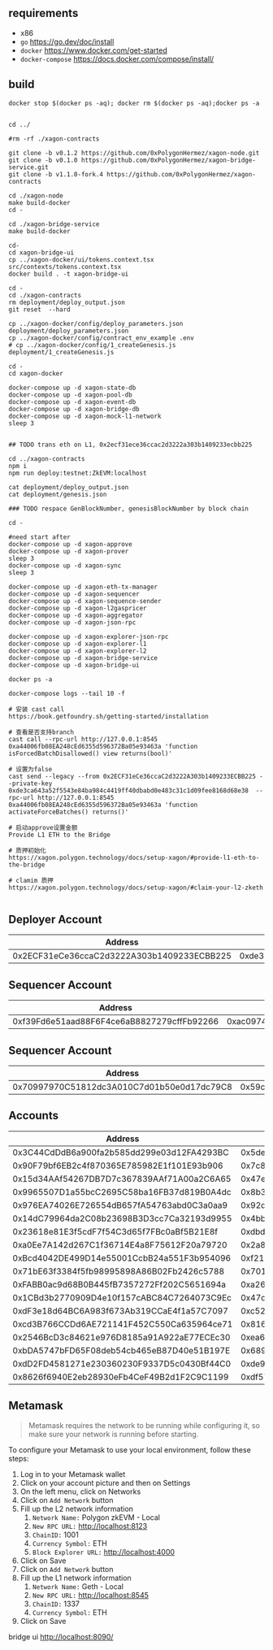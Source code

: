 
## requirements

* x86
* `go` <https://go.dev/doc/install>
* `docker` <https://www.docker.com/get-started>
* `docker-compose` <https://docs.docker.com/compose/install/>


## build

```
docker stop $(docker ps -aq); docker rm $(docker ps -aq);docker ps -a


cd ../

#rm -rf ./xagon-contracts

git clone -b v0.1.2 https://github.com/0xPolygonHermez/xagon-node.git
git clone -b v0.1.0 https://github.com/0xPolygonHermez/xagon-bridge-service.git
git clone -b v1.1.0-fork.4 https://github.com/0xPolygonHermez/xagon-contracts

cd ./xagon-node
make build-docker
cd -

cd ./xagon-bridge-service
make build-docker

cd-
cd xagon-bridge-ui
cp ../xagon-docker/ui/tokens.context.tsx src/contexts/tokens.context.tsx
docker build . -t xagon-bridge-ui

cd -
cd ./xagon-contracts
rm deployment/deploy_output.json 
git reset  --hard

cp ../xagon-docker/config/deploy_parameters.json deployment/deploy_parameters.json
cp ../xagon-docker/config/contract_env_example .env
# cp ../xagon-docker/config/1_createGenesis.js deployment/1_createGenesis.js 

cd -
cd xagon-docker  

docker-compose up -d xagon-state-db
docker-compose up -d xagon-pool-db
docker-compose up -d xagon-event-db
docker-compose up -d xagon-bridge-db
docker-compose up -d xagon-mock-l1-network
sleep 3


## TODO trans eth on L1, 0x2ecf31ece36ccac2d3222a303b1409233ecbb225

cd ../xagon-contracts
npm i
npm run deploy:testnet:ZkEVM:localhost

cat deployment/deploy_output.json 
cat deployment/genesis.json

### TODO respace GenBlockNumber, genesisBlockNumber by block chain

cd -

#need start after 
docker-compose up -d xagon-approve 
docker-compose up -d xagon-prover
sleep 3
docker-compose up -d xagon-sync
sleep 3

docker-compose up -d xagon-eth-tx-manager
docker-compose up -d xagon-sequencer
docker-compose up -d xagon-sequence-sender
docker-compose up -d xagon-l2gaspricer
docker-compose up -d xagon-aggregator
docker-compose up -d xagon-json-rpc

docker-compose up -d xagon-explorer-json-rpc
docker-compose up -d xagon-explorer-l1
docker-compose up -d xagon-explorer-l2
docker-compose up -d xagon-bridge-service
docker-compose up -d xagon-bridge-ui

docker ps -a

docker-compose logs --tail 10 -f

# 安装 cast call
https://book.getfoundry.sh/getting-started/installation

# 查看是否支持branch
cast call --rpc-url http://127.0.0.1:8545 0xa44006fb08EA248cEd6355d596372Ba05e93463a 'function isForcedBatchDisallowed() view returns(bool)'

# 设置为false
cast send --legacy --from 0x2ECF31eCe36ccaC2d3222A303b1409233ECBB225 --private-key 0xde3ca643a52f5543e84ba984c4419ff40dbabd0e483c31c1d09fee8168d68e38  --rpc-url http://127.0.0.1:8545 0xa44006fb08EA248cEd6355d596372Ba05e93463a 'function activateForceBatches() returns()'

# 启动approve设置金额
Provide L1 ETH to the Bridge

# 质押初始化
https://xagon.polygon.technology/docs/setup-xagon/#provide-l1-eth-to-the-bridge

# clamim 质押
https://xagon.polygon.technology/docs/setup-xagon/#claim-your-l2-zketh


```

## Deployer Account

| Address | Private Key |
|---|---|
| 0x2ECF31eCe36ccaC2d3222A303b1409233ECBB225 | 0xde3ca643a52f5543e84ba984c4419ff40dbabd0e483c31c1d09fee8168d68e38 |

## Sequencer Account

| Address | Private Key |
|---|---|
| 0xf39Fd6e51aad88F6F4ce6aB8827279cffFb92266 | 0xac0974bec39a17e36ba4a6b4d238ff944bacb478cbed5efcae784d7bf4f2ff80 |

## Sequencer Account

| Address | Private Key |
|---|---|
| 0x70997970C51812dc3A010C7d01b50e0d17dc79C8 | 0x59c6995e998f97a5a0044966f0945389dc9e86dae88c7a8412f4603b6b78690d |

## Accounts

| Address | Private Key |
|---|---|
| 0x3C44CdDdB6a900fa2b585dd299e03d12FA4293BC | 0x5de4111afa1a4b94908f83103eb1f1706367c2e68ca870fc3fb9a804cdab365a |
| 0x90F79bf6EB2c4f870365E785982E1f101E93b906 | 0x7c852118294e51e653712a81e05800f419141751be58f605c371e15141b007a6 |
| 0x15d34AAf54267DB7D7c367839AAf71A00a2C6A65 | 0x47e179ec197488593b187f80a00eb0da91f1b9d0b13f8733639f19c30a34926a |
| 0x9965507D1a55bcC2695C58ba16FB37d819B0A4dc | 0x8b3a350cf5c34c9194ca85829a2df0ec3153be0318b5e2d3348e872092edffba |
| 0x976EA74026E726554dB657fA54763abd0C3a0aa9 | 0x92db14e403b83dfe3df233f83dfa3a0d7096f21ca9b0d6d6b8d88b2b4ec1564e |
| 0x14dC79964da2C08b23698B3D3cc7Ca32193d9955 | 0x4bbbf85ce3377467afe5d46f804f221813b2bb87f24d81f60f1fcdbf7cbf4356 |
| 0x23618e81E3f5cdF7f54C3d65f7FBc0aBf5B21E8f | 0xdbda1821b80551c9d65939329250298aa3472ba22feea921c0cf5d620ea67b97 |
| 0xa0Ee7A142d267C1f36714E4a8F75612F20a79720 | 0x2a871d0798f97d79848a013d4936a73bf4cc922c825d33c1cf7073dff6d409c6 |
| 0xBcd4042DE499D14e55001CcbB24a551F3b954096 | 0xf214f2b2cd398c806f84e317254e0f0b801d0643303237d97a22a48e01628897 |
| 0x71bE63f3384f5fb98995898A86B02Fb2426c5788 | 0x701b615bbdfb9de65240bc28bd21bbc0d996645a3dd57e7b12bc2bdf6f192c82 |
| 0xFABB0ac9d68B0B445fB7357272Ff202C5651694a | 0xa267530f49f8280200edf313ee7af6b827f2a8bce2897751d06a843f644967b1 |
| 0x1CBd3b2770909D4e10f157cABC84C7264073C9Ec | 0x47c99abed3324a2707c28affff1267e45918ec8c3f20b8aa892e8b065d2942dd |
| 0xdF3e18d64BC6A983f673Ab319CCaE4f1a57C7097 | 0xc526ee95bf44d8fc405a158bb884d9d1238d99f0612e9f33d006bb0789009aaa |
| 0xcd3B766CCDd6AE721141F452C550Ca635964ce71 | 0x8166f546bab6da521a8369cab06c5d2b9e46670292d85c875ee9ec20e84ffb61 |
| 0x2546BcD3c84621e976D8185a91A922aE77ECEc30 | 0xea6c44ac03bff858b476bba40716402b03e41b8e97e276d1baec7c37d42484a0 |
| 0xbDA5747bFD65F08deb54cb465eB87D40e51B197E | 0x689af8efa8c651a91ad287602527f3af2fe9f6501a7ac4b061667b5a93e037fd |
| 0xdD2FD4581271e230360230F9337D5c0430Bf44C0 | 0xde9be858da4a475276426320d5e9262ecfc3ba460bfac56360bfa6c4c28b4ee0 |
| 0x8626f6940E2eb28930eFb4CeF49B2d1F2C9C1199 | 0xdf57089febbacf7ba0bc227dafbffa9fc08a93fdc68e1e42411a14efcf23656e |


## Metamask

> Metamask requires the network to be running while configuring it, so make sure your network is running before starting.

To configure your Metamask to use your local environment, follow these steps:

1. Log in to your Metamask wallet
2. Click on your account picture and then on Settings
3. On the left menu, click on Networks
4. Click on `Add Network` button
5. Fill up the L2 network information
    1. `Network Name:` Polygon zkEVM - Local
    2. `New RPC URL:` <http://localhost:8123>
    3. `ChainID:` 1001
    4. `Currency Symbol:` ETH
    5. `Block Explorer URL:` <http://localhost:4000>
6. Click on Save
7. Click on `Add Network` button
8. Fill up the L1 network information
    1. `Network Name:` Geth - Local
    2. `New RPC URL:` <http://localhost:8545>
    3. `ChainID:` 1337
    4. `Currency Symbol:` ETH
9. Click on Save

bridge ui <http://localhost:8090/>  
